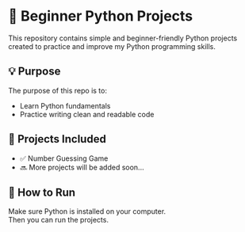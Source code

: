 
# 🐍 Beginner Python Projects

This repository contains simple and beginner-friendly Python projects created to practice and improve my Python programming skills.

## 💡 Purpose

The purpose of this repo is to:

- Learn Python fundamentals
- Practice writing clean and readable code

## 📁 Projects Included

- ✅ Number Guessing Game
- 🔜 More projects will be added soon...

## 🚀 How to Run

Make sure Python is installed on your computer.  
Then you can run the projects.
